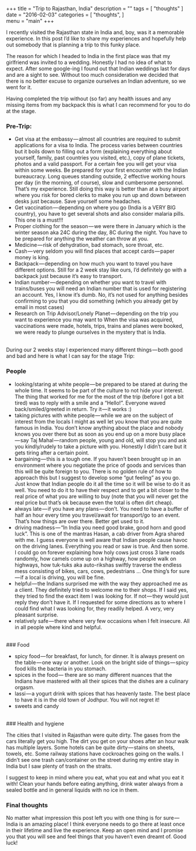+++
title = "Trip to Rajasthan, India"
description = ""
tags = [
   "thoughts"
]   
date = "2016-02-03"
categories = [
   "thoughts",
]   
menu = "main"
+++

I recently visited the Rajasthan state in India and, boy, was it a memorable experience. In this post I’d like to share my experiences and hopefully help out somebody that is planning a trip to this funky place.

The reason for which I headed to India in the first place was that my girlfriend was invited to a wedding. Honestly I had no idea of what to expect. After some google-ing I found out that Indian weddings last for days and are a sight to see. Without too much consideration we decided that there is no better excuse to organize ourselves an Indian adventure, so we went for it.

Having completed the trip without (so far) any health issues and any missing items from my backpack this is what I can recommend for you to do at the stage.

### Pre-Trip:

- Get visa at the embassy — almost all countries are required to submit applications for a visa to India. The process varies between countries but it boils down to filling out a form (explaining everything about yourself, family, past countries you visited, etc.), copy of plane tickets, photos and a valid passport. For a certain fee you will get your visa within some weeks. Be prepared for your first encounter with the Indian bureaucracy. Long queues standing outside, 2 effective working hours per day (in the morning, of course), slow and cumbersome personnel. That’s my experience. Still doing this way is better than at a busy airport where you risk for bored clerks to make you run up and down between desks just because. Save yourself some headaches.
- Get vaccination — depending on where you go (India is a VERY BIG country), you have to get several shots and also consider malaria pills. This one is a must!!!
- Proper clothing for the season — we were there in January which is the winter season aka 24C during the day, 8C during the night. You have to be prepared for anything the weather can throw at you.
- Medicine — risk of dehydration, bad stomach, sore throat, etc.
- Cash — very seldom you will find places that accept cards — paper money is king.
- Backpack — depending on how much you want to travel you have different options. Still for a 2 week stay like ours, I’d definitely go with a backpack just because it’s easy to transport.
- Indian number — depending on whether you want to travel with trains/buses you will need an Indian number that is used for registering an account. Yes, I know it’s dumb. No, it’s not used for anything besides confirming to you that you did something (which you already get by email in most cases)
- Research on Trip Advisor/Lonely Planet — depending on the trip you want to experience you may want to
When the visa was acquired, vaccinations were made, hotels, trips, trains and planes were booked, we were ready to plunge ourselves in the mystery that is India.

</br>
During our 2 weeks stay I experienced many different things — both good and bad and here is what I can say for the stage Trip:

### People

- looking/staring at white people — be prepared to be stared at during the whole time. It seems to be part of the culture to not hide your interest. The thing that worked for me for the most of the trip (before I got a bit tired) was to reply with a smile and a “Hello!”. Everyone waved back/smiled/greeted in return. Try it — it works :)
- taking pictures with white people — while we are on the subject of interest from the locals I might as well let you know that you are quite famous in India. You don’t know anything about the place and nobody knows you over there but as soon as you end up on a more busy place — say Taj Mahal — random people, young and old, will stop you and ask you kindly/rudely to take a picture with you. Honestly I didn’t care but it gets tiring after a certain point.
- bargaining — this is a tough one. If you haven’t been brought up in an environment where you negotiate the price of goods and services than this will be quite foreign to you. There is no golden rule of how to approach this but I suggest to develop some “gut feeling” as you go. Just know that Indian people do it all the time so it will be wise to do it as well. You need to do it to have their respect and to get a bit closer to the real price of what you are willing to buy (note that you will never get the real price but that’s ok because even the total is often dirt cheap).
- always late — if you have any plans — don’t. You need to have a buffer of half an hour every time you travel/await for transport/go to an event. That’s how things are over there. Better get used to it.
- driving madness — “In India you need good brake, good horn and good luck”. This is one of the mantras Hasan, a cab driver from Agra shared with me. I guess everyone is well aware that Indian people cause havoc on the driving lanes. Everything you read or saw is true. And then some. I could go on forever explaining how holy cows just cross 3 lane roads randomly, how camels come up on a highway, how people walk on highways, how tuk-tuks aka auto-rikshas swiftly traverse the endless mess consisting of bikes, cars, cows, pedestrians ... One thing’s for sure — if a local is driving, you will be fine.
- helpful — the Indians surprised me with the way they approached me as a client. They definitely tried to welcome me to their shops. If I said yes, they tried to find the exact item I was looking for. If not — they would just reply they don’t have it. If I requested for some directions as to where I could find what I was looking for, they readily helped. A very, very pleasant surprise.
- relatively safe — there where very few occasions when I felt insecure. All in all people where kind and helpful.
</br>
### Food

- spicy food — for breakfast, for lunch, for dinner. It is always present on the table — one way or another. Look on the bright side of things — spicy food kills the bacteria in you stomach.
- spices in the food — there are so many different nuances that the Indians have mastered with all their spices that the dishes are a culinary orgasm.
- lassi — a yogurt drink with spices that has heavenly taste. The best place to have it is in the old town of Jodhpur. You will not regret it!
- sweets and candy
</br>
### Health and hygiene

The cities that I visited in Rajasthan were quite dirty. The gases from the cars literally get you high. The dirt you get on your shoes after an hour walk has multiple layers. Some hotels can be quite dirty — stains on sheets, towels, etc. Some railway stations have cockroaches going on the walls. I didn’t see one trash can/container on the street during my entire stay in India but I saw plenty of trash on the straits.

I suggest to keep in mind where you eat, what you eat and what you eat it with! Clean your hands before eating anything, drink water always from a sealed bottle and in general liquids with no ice in them.

### Final thoughts

No matter what impression this post left you with one thing is for sure — India is an amazing place! I think everyone needs to go there at least once in their lifetime and live the experience. Keep an open mind and I promise you that you will see and feel things that you haven’t even dreamt of. Good luck!